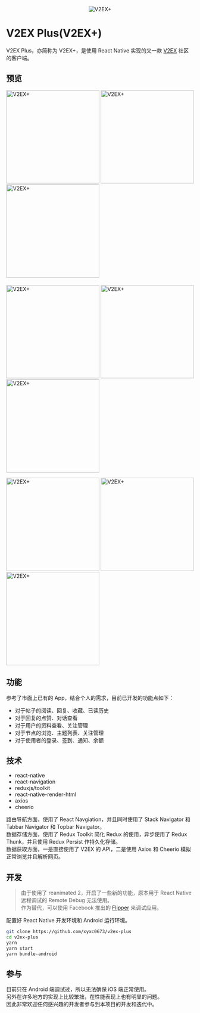 <p align="center">
  <img src="logo.png" alt="V2EX+" border="0" />
</p>

# V2EX Plus(V2EX+)
V2EX Plus，亦简称为 V2EX+，是使用 React Native 实现的又一款 [V2EX](https://www.v2ex.com/) 社区的客户端。

## 预览
<p style="margin-bottom: 20px">
  <img style="width: 250px;" src="screenshots/1.jpg" alt="V2EX+" border="0" />
  <img style="width: 250px;" src="screenshots/2.jpg" alt="V2EX+" border="0" />
  <img style="width: 250px;" src="screenshots/3.jpg" alt="V2EX+" border="0" />
</p>

<p style="margin-bottom:: 20px">
  <img style="width: 250px;" src="screenshots/4.jpg" alt="V2EX+" border="0" />
  <img style="width: 250px;" src="screenshots/5.jpg" alt="V2EX+" border="0" />
  <img style="width: 250px;" src="screenshots/6.jpg" alt="V2EX+" border="0" />
</p>

<p style="margin-bottom:: 20px">
  <img style="width: 250px;" src="screenshots/7.jpg" alt="V2EX+" border="0" />
  <img style="width: 250px;" src="screenshots/8.jpg" alt="V2EX+" border="0" />
  <img style="width: 250px;" src="screenshots/9.jpg" alt="V2EX+" border="0" />

</p>

## 功能
参考了市面上已有的 App，结合个人的需求，目前已开发的功能点如下：
- 对于帖子的阅读、回复、收藏、已读历史
- 对于回复的点赞、对话查看
- 对于用户的资料查看、关注管理
- 对于节点的浏览、主题列表、关注管理
- 对于使用者的登录、签到、通知、余额

## 技术
- react-native
- react-navigation
- reduxjs/toolkit
- react-native-render-html
- axios
- cheerio

路由导航方面，使用了 React Navgiation，并且同时使用了 Stack Navigator 和 Tabbar Navigator 和 Topbar Navigator。  
数据存储方面，使用了 Redux Toolkit 简化 Redux 的使用，异步使用了 Redux Thunk，并且使用 Redux Persist 作持久化存储。  
数据获取方面，一是直接使用了 V2EX 的 API，二是使用 Axios 和 Cheerio 模拟正常浏览并且解析网页。

## 开发
> 由于使用了 reanimated 2，开启了一些新的功能，原本用于 React Native 远程调试的 Remote Debug 无法使用。  
> 作为替代，可以使用 Facebook 推出的 [Flipper](https://fbflipper.com/) 来调试应用。

配置好 React Native 开发环境和 Android 运行环境。
```bash
git clone https://github.com/xyxc0673/v2ex-plus
cd v2ex-plus
yarn
yarn start
yarn bundle-android
```

## 参与
目前只在 Android 端调试过，所以无法确保 iOS 端正常使用。  
另外在许多地方的实现上比较笨拙，在性能表现上也有明显的问题。  
因此非常欢迎任何感兴趣的开发者参与到本项目的开发和迭代中。